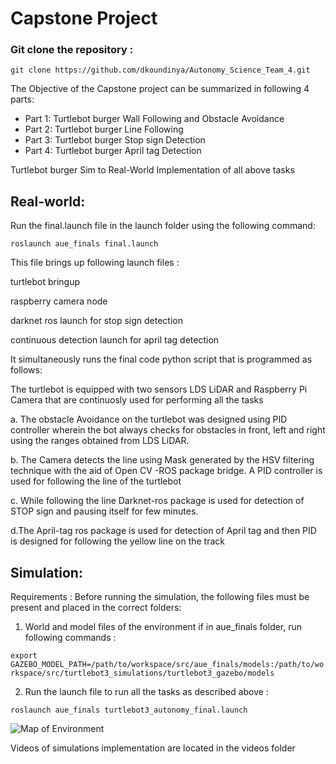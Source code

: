 # Capstone Project

### Git clone the repository :

`git clone https://github.com/dkoundinya/Autonomy_Science_Team_4.git `


The Objective of the Capstone project can be summarized in following 4 parts:

  - Part 1: Turtlebot burger Wall Following and Obstacle Avoidance
  - Part 2: Turtlebot burger Line Following 
  - Part 3: Turtlebot burger Stop sign Detection
  - Part 4: Turtlebot burger April tag Detection


Turtlebot burger Sim to Real-World Implementation of all above tasks

## Real-world:


Run the final.launch file in the launch folder using the following command:

`roslaunch aue_finals final.launch`

This file brings up following launch files :

turtlebot bringup 

raspberry camera node

darknet ros launch for stop sign detection 

continuous detection launch for april tag detection


It simultaneously runs the final code python script that is programmed as follows:

The turtlebot is equipped with two sensors LDS LiDAR and Raspberry Pi Camera that are continuosly used for performing all the tasks

a. The obstacle Avoidance on the turtlebot was designed using PID controller wherein the bot always checks for obstacles in front, left and right using the ranges obtained from LDS LiDAR.

b. The Camera detects the line using Mask generated by the HSV filtering technique with the aid of Open CV -ROS package bridge. A PID controller is used for following the line of the turtlebot

c. While following the line Darknet-ros package is used for detection of STOP sign and pausing itself for few minutes.

d.The April-tag ros package is used for detection of April tag  and then PID is designed for following the yellow line on the track


## Simulation:

Requirements : Before running the simulation, the following files must be present and placed in the correct folders:

1. World and model files of the environment if in aue_finals folder, run following commands :

`export GAZEBO_MODEL_PATH=/path/to/workspace/src/aue_finals/models:/path/to/workspace/src/turtlebot3_simulations/turtlebot3_gazebo/models`

2. Run the launch file to run all the tasks as described above :

`roslaunch aue_finals turtlebot3_autonomy_final.launch`

![Map of Environment](https://github.com/dkoundinya/Autonomy_Science_Team_4/blob/main/aue_finals/GazeboMap.png)


Videos of simulations  implementation  are located in the videos folder



